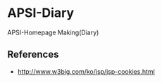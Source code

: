 # APSI-Diary
APSI-Homepage Making(Diary)


## References
- http://www.w3big.com/ko/jsp/jsp-cookies.html
